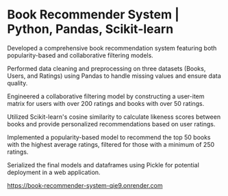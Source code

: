 # Book Recommender System | Python, Pandas, Scikit-learn

Developed a comprehensive book recommendation system featuring both popularity-based and collaborative filtering models.

Performed data cleaning and preprocessing on three datasets (Books, Users, and Ratings) using Pandas to handle missing values and ensure data quality.

Engineered a collaborative filtering model by constructing a user-item matrix for users with over 200 ratings and books with over 50 ratings.

Utilized Scikit-learn's cosine similarity to calculate likeness scores between books and provide personalized recommendations based on user ratings.

Implemented a popularity-based model to recommend the top 50 books with the highest average ratings, filtered for those with a minimum of 250 ratings.

Serialized the final models and dataframes using Pickle for potential deployment in a web application.




https://book-recommender-system-qie9.onrender.com
